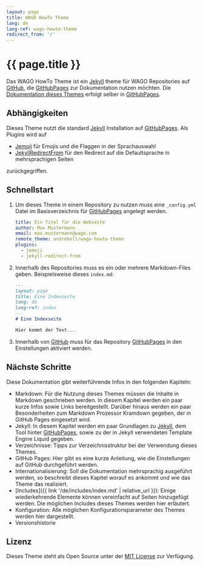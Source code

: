```yaml
---
layout: page
title: WAGO HowTo Theme
lang: de
lang-ref: wago-howto-theme
redirect_from: '/'
---
```


# {{ page.title }}

Das WAGO HowTo Theme ist ein [Jekyll] theme für WAGO Repositories auf [GitHub], die [GitHubPages] zur Dokumentation nutzen möchten. Die [Dokumentation dieses Themes](https://andrebell.github.io/wago-howto-theme) erfolgt selber in [GitHubPages].

## Abhängigkeiten

Dieses Theme nutzt die standard [Jekyll] Installation auf [GitHubPages]. Als Plugins wird auf 

- [Jemoji] für Emojis und die Flaggen in der Sprachauswahl
- [JekyllRedirectFrom] für den Redirect auf die Defaultsprache in mehrsprachigen Seiten

zurückgegriffen.

## Schnellstart

1. Um dieses Theme in einem Repository zu nutzen muss eine `_config.yml` Datei im Basisverzeichnis für [GitHubPages] angelegt werden.

	```yaml
	title: Ein Titel für die Webseite
	author: Max Mustermann
	email: max.mustermann@wago.com
	remote_theme: andrebell/wago-howto-theme
	plugins:
	  - jemoji
	  - jekyll-redirect-from
	```

1. Innerhalb des Repositories muss es ein oder mehrere Markdown-Files geben. Beispielsweise dieses `index.md`:

	```markdown
	---
	layout: page
	title: Eine Indexseite
	lang: de
	lang-ref: index
	---
	# Eine Indexseite

	Hier kommt der Text...
	```

1. Innerhalb von [GitHub] muss für das Repository [GitHubPages] in den Einstellungen aktiviert werden.

## Nächste Schritte

Diese Dokumentation gibt weiterführende Infos in den folgenden Kapiteln:

- Markdown: Für die Nutzung dieses Themes müssen die Inhalte in Markdown geschrieben werden. In diesem Kapitel werden ein paar kurze Infos sowie Links bereitgestellt. Darüber hinaus werden ein paar Besonderheiten zum Markdown Prozessor Kramdown gegeben, der in GitHub Pages eingesetzt wird.
- Jekyll: In diesem Kapitel werden ein paar Grundlagen zu [Jekyll], dem Tool hinter [GitHubPages], sowie zu der in Jekyll verwendeten Template Engine Liquid gegeben.
- Verzeichnisse: Tipps zur Verzeichnisstruktur bei der Verwendung dieses Themes. 
- GitHub Pages: Hier gibt es eine kurze Anleitung, wie die Einstellungen auf GitHub durchgeführt werden.
- Internationalisierung: Soll die Dokumentation mehrsprachig ausgeführt werden, so beschreibt dieses Kapitel worauf es ankommt und wie das Theme das realisiert.
- [Includes]({{ link '/de/includes/index.md' | relative_url }}): Einige wiederkehrende Elemente können vereinfacht auf Seiten hinzugefügt werden. Die möglichen Includes dieses Themes werden hier erläutert.
- Konfiguration: Alle möglichen Konfigurationsparameter des Themes werden hier dargestellt.
- Versionshistorie

## Lizenz

Dieses Theme steht als Open Source unter der [MIT License] zur Verfügung.

[Jekyll]: https://jekyllrb.com/ "Jekyll"
[GitHub]: https://www.github.com/ "GitHub"
[GitHubPages]: https://help.github.com/en/articles/what-is-github-pages "GitHub Pages"
[MIT License]: https://opensource.org/licenses/MIT "MIT Lizenz"
[Jemoji]: https://github.com/jekyll/jemoji "Jemoji"
[JekyllRedirectFrom]: https://github.com/jekyll/jekyll-redirect-from "Jekyll-Redirect-From"
